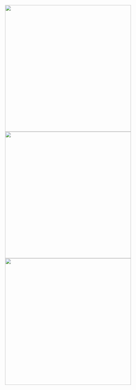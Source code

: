 <!--
**jeffock/jeffock** is a ✨ _special_ ✨ repository because its `README.md` (this file) appears on your GitHub profile.

Here are some ideas to get you started:

- 🔭 I’m currently working on ...
- 🌱 I’m currently learning ...
- 👯 I’m looking to collaborate on ...
- 🤔 I’m looking for help with ...
- 💬 Ask me about ...
- 📫 How to reach me: ...
- 😄 Pronouns: ...
- ⚡ Fun fact: ...
--

<br/>


## 💻 Languages
<--
<div align="center">
  <img src=https://img.shields.io/badge/Python-3776AB?style=for-the-badge&logo=python&logoColor=white alt=python style="margin-bottom: 5px;" />
  <img src=https://img.shields.io/badge/CSS3-1572B6?style=for-the-badge&logo=css3&logoColor=white alt=css style="margin-bottom: 5px;" />
  <img src=https://img.shields.io/badge/HTML5-E34F26?style=for-the-badge&logo=html5&logoColor=white alt=html style="margin-bottom: 5px;" />
  <img src=https://img.shields.io/badge/Java-ED8B00?style=for-the-badge&logo=openjdk&logoColor=white alt=java style="margin-bottom: 5px;" />
  <img src=https://img.shields.io/badge/Rust-8C5943?style=for-the-badge&logo=rust&logoColor=white alt=rust style="margin-bottom: 5px;" />
</div>  
--


## 🌱 Learning
<div align="center">
  <img src=https://img.shields.io/badge/C-00599C?style=for-the-badge&logo=c&logoColor=white alt=lua style="margin-bottom: 5px;" />
  <img src=https://img.shields.io/badge/C%2B%2B-00599C?style=for-the-badge&logo=c%2B%2B&logoColor=white alt=cpp style="margin-bottom: 5px;" />
  <img src=https://img.shields.io/badge/Lua-2C2D72?style=for-the-badge&logo=lua&logoColor=white alt=lua style="margin-bottom: 5px;" />
  <img src=https://img.shields.io/badge/JavaScript-323330?style=for-the-badge&logo=javascript&logoColor=F7DF1E alt=javascript style="margin-bottom: 5px;" />
</div>  

<--
## 💻 DevOps  
<div align="center">
  <img src=https://img.shields.io/badge/Windows-0078D6?style=for-the-badge&logo=windows&logoColor=white alt=windows style="margin-bottom: 5px;" />
  <img src=https://img.shields.io/badge/GIT-E44C30?style=for-the-badge&logo=git&logoColor=white alt=git style="margin-bottom: 5px;" />
  <img src=https://img.shields.io/badge/Linux-FCC624?style=for-the-badge&logo=linux&logoColor=black alt=linux style="margin-bottom: 5px;" />
</div>  

--

<br/>





## 📈 Github Stats
<--
<details>
<summary>&#x200B;</summary>
-->

<br>



<div align="center"><img width=400 src='https://github-readme-stats.vercel.app/api?username=jeffock&theme=solarized-light&show_icons=true&hide_border=true&count_private=true' /></div>
<div align="center"><img width=400 src='https://github-readme-streak-stats.herokuapp.com/?user=jeffock&theme=solarized-light&hide_border=true' /></div>
<div align="center"><img width=400 src='https://github-readme-stats.vercel.app/api/top-langs/?username=jeffock&theme=solarized-light&show_icons=true&hide_border=true&layout=compact' /></div>


<br>


<!--
<br>


[![Readme Card](https://github-readme-stats.vercel.app/api/pin/?username=jeffock&repo=jeffock)](https://github.com/jeffock/jeffock)
[![Gist Card](https://github-readme-stats.vercel.app/api/gist?id=dce0c67169111ce3e17287ea7c2d0183)](https://gist.github.com/jeffock/dce0c67169111ce3e17287ea7c2d0183)
-->

<!--
</details>
-->


<!--
<br/>  

## Github:  
<div align="center"><img src="https://github-readme-stats.vercel.app/api?username=jeffock&show_icons=true&count_private=true&hide_border=true" align="center" /></div>  

<br/>  
-->


